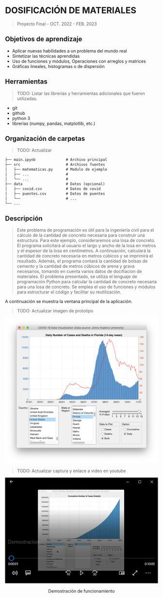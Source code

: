 # DOSIFICACIÓN DE MATERIALES 
> Proyecto Final - OCT. 2022 - FEB. 2023

## Objetivos de aprendizaje
- Aplicar nuevas habilidades a un problema del mundo real
- Sintetizar las técnicas aprendidas
- Uso de funciones y módulos, Operaciones con arreglos y matrices
- Gráficas lineales, histogramas o de dispersión 

## Herramientas
> TODO: Listar las librerías y herramientas adicionales que fueron utilizadas.
 
- git
- github 
- python 3 
- librerías (numpy, pandas, matplotlib, etc.)
  

## Organización de carpetas
> TODO: Actualizar

```
├── main.ipynb              # Archivo principal
├── src                     # Archivos fuentes
│   ├── matematicas.py      # Modulo de ejemplo
│   ├── ...                 # 
│   └── ...                 # 
├── data                    # Datos (opcional)
│   ├── covid.csv           # Datos de covid
│   ├── puentes.csv         # Datos de puentes
│   └──                     # ...
└── ...
```



## Descripción
> Este problema de programación es útil para la ingeniería civil para el cálculo de la cantidad de concreto necesaria para construir una estructura. Para este ejemplo, consideraremos una losa de concreto.
El programa solicitará al usuario el largo y ancho de la losa en metros y el espesor de la losa en centímetros. A continuación, calculará la cantidad de concreto necesaria en metros cúbicos y se imprimirá el resultado. Además, el programa contará la cantidad de bolsas de cemento y la cantidad de metros cúbicos de arena y grava necesarios, tomando en cuenta varios datos de docifiacion de materiales.
El problema presentado, se utiliza el lenguaje de programación Python para calcular la cantidad de concreto necesaria para una losa de concreto. Se emplea el uso de funciones y módulos para estructurar el código y facilitar su reutilización.


A continuación se muestra la ventana principal de la aplicación. 


> TODO: Actualizar imagen de prototipo

<div align="center">
<img src="./img/prototipo.png" >
</div>


> TODO: Actualizar captura y enlace  a video en youtube
<div align="center">
<a href="http://purl.org/matlabintermedio/proyectofinal/demostracion" target="_blank">
<img src="./img/demostracion.png" >
</a>
<p>Demostración de funcionamiento</p>
</div>

<br/><br/>